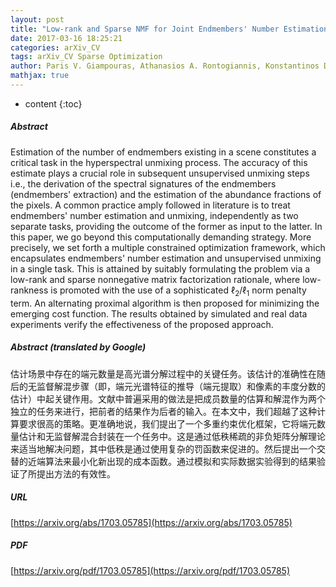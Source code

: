 ```yaml
---
layout: post
title: "Low-rank and Sparse NMF for Joint Endmembers' Number Estimation and Blind Unmixing of Hyperspectral Images"
date: 2017-03-16 18:25:21
categories: arXiv_CV
tags: arXiv_CV Sparse Optimization
author: Paris V. Giampouras, Athanasios A. Rontogiannis, Konstantinos D. Koutroumbas
mathjax: true
---
```


* content
{:toc}

##### Abstract
Estimation of the number of endmembers existing in a scene constitutes a critical task in the hyperspectral unmixing process. The accuracy of this estimate plays a crucial role in subsequent unsupervised unmixing steps i.e., the derivation of the spectral signatures of the endmembers (endmembers' extraction) and the estimation of the abundance fractions of the pixels. A common practice amply followed in literature is to treat endmembers' number estimation and unmixing, independently as two separate tasks, providing the outcome of the former as input to the latter. In this paper, we go beyond this computationally demanding strategy. More precisely, we set forth a multiple constrained optimization framework, which encapsulates endmembers' number estimation and unsupervised unmixing in a single task. This is attained by suitably formulating the problem via a low-rank and sparse nonnegative matrix factorization rationale, where low-rankness is promoted with the use of a sophisticated $\ell_2/\ell_1$ norm penalty term. An alternating proximal algorithm is then proposed for minimizing the emerging cost function. The results obtained by simulated and real data experiments verify the effectiveness of the proposed approach.

##### Abstract (translated by Google)
估计场景中存在的端元数量是高光谱分解过程中的关键任务。该估计的准确性在随后的无监督解混步骤（即，端元光谱特征的推导（端元提取）和像素的丰度分数的估计）中起关键作用。文献中普遍采用的做法是把成员数量的估算和解混作为两个独立的任务来进行，把前者的结果作为后者的输入。在本文中，我们超越了这种计算要求很高的策略。更准确地说，我们提出了一个多重约束优化框架，它将端元数量估计和无监督解混合封装在一个任务中。这是通过低秩稀疏的非负矩阵分解理论来适当地解决问题，其中低秩是通过使用复杂的罚函数来促进的。然后提出一个交替的近端算法来最小化新出现的成本函数。通过模拟和实际数据实验得到的结果验证了所提出方法的有效性。

##### URL
[https://arxiv.org/abs/1703.05785](https://arxiv.org/abs/1703.05785)

##### PDF
[https://arxiv.org/pdf/1703.05785](https://arxiv.org/pdf/1703.05785)

